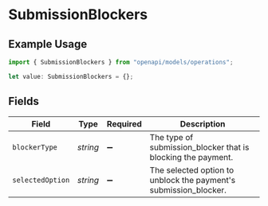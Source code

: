 # SubmissionBlockers

## Example Usage

```typescript
import { SubmissionBlockers } from "openapi/models/operations";

let value: SubmissionBlockers = {};
```

## Fields

| Field                                                            | Type                                                             | Required                                                         | Description                                                      |
| ---------------------------------------------------------------- | ---------------------------------------------------------------- | ---------------------------------------------------------------- | ---------------------------------------------------------------- |
| `blockerType`                                                    | *string*                                                         | :heavy_minus_sign:                                               | The type of submission_blocker that is blocking the payment.     |
| `selectedOption`                                                 | *string*                                                         | :heavy_minus_sign:                                               | The selected option to unblock the payment's submission_blocker. |